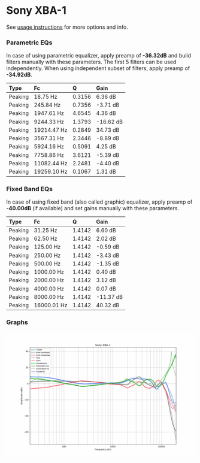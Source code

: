 # Sony XBA-1
See [usage instructions](https://github.com/jaakkopasanen/AutoEq#usage) for more options and info.

### Parametric EQs
In case of using parametric equalizer, apply preamp of **-36.32dB** and build filters manually
with these parameters. The first 5 filters can be used independently.
When using independent subset of filters, apply preamp of **-34.92dB**.

| Type    | Fc          |      Q | Gain      |
|:--------|:------------|:-------|:----------|
| Peaking | 18.75 Hz    | 0.3156 | 6.36 dB   |
| Peaking | 245.84 Hz   | 0.7356 | -3.71 dB  |
| Peaking | 1947.61 Hz  | 4.6545 | 4.36 dB   |
| Peaking | 9244.33 Hz  | 1.3793 | -16.62 dB |
| Peaking | 19214.47 Hz | 0.2849 | 34.73 dB  |
| Peaking | 3567.31 Hz  | 2.3446 | -8.89 dB  |
| Peaking | 5924.16 Hz  | 0.5091 | 4.25 dB   |
| Peaking | 7758.86 Hz  | 3.6121 | -5.39 dB  |
| Peaking | 11082.44 Hz | 2.2481 | -4.40 dB  |
| Peaking | 19259.10 Hz | 0.1067 | 1.31 dB   |

### Fixed Band EQs
In case of using fixed band (also called graphic) equalizer, apply preamp of **-40.00dB**
(if available) and set gains manually with these parameters.

| Type    | Fc          |      Q | Gain      |
|:--------|:------------|:-------|:----------|
| Peaking | 31.25 Hz    | 1.4142 | 6.60 dB   |
| Peaking | 62.50 Hz    | 1.4142 | 2.02 dB   |
| Peaking | 125.00 Hz   | 1.4142 | -0.59 dB  |
| Peaking | 250.00 Hz   | 1.4142 | -3.43 dB  |
| Peaking | 500.00 Hz   | 1.4142 | -1.35 dB  |
| Peaking | 1000.00 Hz  | 1.4142 | 0.40 dB   |
| Peaking | 2000.00 Hz  | 1.4142 | 3.12 dB   |
| Peaking | 4000.00 Hz  | 1.4142 | 0.07 dB   |
| Peaking | 8000.00 Hz  | 1.4142 | -11.37 dB |
| Peaking | 16000.01 Hz | 1.4142 | 40.32 dB  |

### Graphs
![](./Sony%20XBA-1.png)